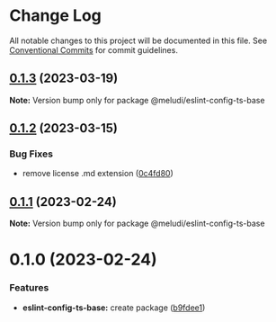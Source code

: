 # Change Log

All notable changes to this project will be documented in this file.
See [Conventional Commits](https://conventionalcommits.org) for commit guidelines.

## [0.1.3](https://github.com/meludi/eslint-config/compare/@meludi/eslint-config-ts-base@0.1.2...@meludi/eslint-config-ts-base@0.1.3) (2023-03-19)

**Note:** Version bump only for package @meludi/eslint-config-ts-base

## [0.1.2](https://github.com/meludi/eslint-config/compare/@meludi/eslint-config-ts-base@0.1.1...@meludi/eslint-config-ts-base@0.1.2) (2023-03-15)

### Bug Fixes

- remove license .md extension ([0c4fd80](https://github.com/meludi/eslint-config/commit/0c4fd80771fe7317e53b1a243c454aa46e122577))

## [0.1.1](https://github.com/meludi/eslint-config/compare/@meludi/eslint-config-ts-base@0.1.0...@meludi/eslint-config-ts-base@0.1.1) (2023-02-24)

**Note:** Version bump only for package @meludi/eslint-config-ts-base

# 0.1.0 (2023-02-24)

### Features

- **eslint-config-ts-base:** create package ([b9fdee1](https://github.com/meludi/eslint-config/commit/b9fdee1c70d0204b245ad7e4e04e79ed62befcf9))
